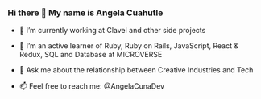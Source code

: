 ### Hi there 👋 My name is Angela Cuahutle 


- 🔭 I’m currently working at Clavel and other side projects
- 🌱 I’m an active learner of Ruby, Ruby on Rails, JavaScript, React & Redux, SQL and Database at MICROVERSE
- 💬 Ask me about the relationship between Creative Industries and Tech

- 📫 Feel free to reach me: @AngelaCunaDev


